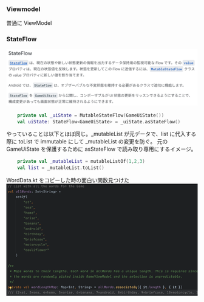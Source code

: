 ### Viewmodel 
普通に ViewModel

### StateFlow

![img.png](img.png)

```kotlin
    private val _uiState = MutableStateFlow(GameUiState())
    val uiState: StateFlow<GameUiState> = _uiState.asStateFlow()
```

やっていることは以下とほぼ同じ。_mutableList が元データで、list に代入する際に toList で immutable にして _mutableList の変更を防ぐ。
元の GameUiState を保護するために asStateFlow で読み取り専用にするイメージ。

```kotlin
    private val _mutableList = mutableListOf(1,2,3)
    val list = _mutableList.toList()
```

WordData.kt をコピーした時の面白い関数見つけた
![img_1.png](img_1.png)